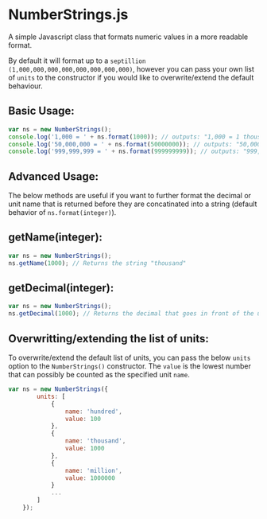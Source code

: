 NumberStrings.js
================

A simple Javascript class that formats numeric values in a more readable format.

By default it will format up to a `septillion (1,000,000,000,000,000,000,000,000)`, however you can pass your own list of `units` to the constructor if you would like to overwrite/extend the default behaviour.


Basic Usage:
------------

```js
var ns = new NumberStrings();
console.log('1,000 = ' + ns.format(1000)); // outputs: "1,000 = 1 thousand"
console.log('50,000,000 = ' + ns.format(50000000)); // outputs: "50,000,000 = 50 million"
console.log('999,999,999 = ' + ns.format(999999999)); // outputs: "999,999,999 = 999.999999 million"
```




Advanced Usage:
------------
The below methods are useful if you want to further format the decimal or unit name that is returned before they are concatinated into a string (default behavior of `ns.format(integer)`).


getName(integer):
------------

```js
var ns = new NumberStrings();
ns.getName(1000); // Returns the string "thousand"
```


getDecimal(integer):
------------

```js
var ns = new NumberStrings();
ns.getDecimal(1000); // Returns the decimal that goes in front of the unit name, in this case: 1
```


Overwritting/extending the list of units:
-----------------------------------------
To overwrite/extend the default list of units, you can pass the below `units` option to the `NumberStrings()` constructor.
The `value` is the lowest number that can possibly be counted as the specified unit `name`.

```js
var ns = new NumberStrings({
        units: [
            {
                name: 'hundred',
                value: 100
            },
            {
                name: 'thousand',
                value: 1000
            },
            {
                name: 'million',
                value: 1000000
            }
            ...
        ]
    });
```
